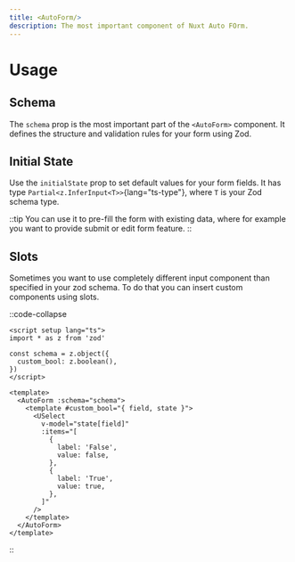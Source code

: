 ```yaml
---
title: <AutoForm/>
description: The most important component of Nuxt Auto FOrm.
---
```


# Usage

## Schema

The `schema` prop is the most important part of the `<AutoForm>` component.
It defines the structure and validation rules for your form using Zod.

## Initial State

Use the `initialState` prop to set default values for your form fields.
It has type `Partial<z.InferInput<T>>`{lang="ts-type"}, where `T` is your Zod schema type.

::tip
You can use it to pre-fill the form with existing data, where for example
you want to provide submit or edit form feature.
::

## Slots

Sometimes you want to use completely different input component than specified in your zod schema.
To do that you can insert custom components using slots.

::code-collapse
```vue [MyForm.vue]{11-25}
<script setup lang="ts">
import * as z from 'zod'

const schema = z.object({
  custom_bool: z.boolean(),
})
</script>

<template>
  <AutoForm :schema="schema">
    <template #custom_bool="{ field, state }">
      <USelect
        v-model="state[field]"
        :items="[
          {
            label: 'False',
            value: false,
          },
          {
            label: 'True',
            value: true,
          },
        ]"
      />
    </template>
  </AutoForm>
</template>
```
::
